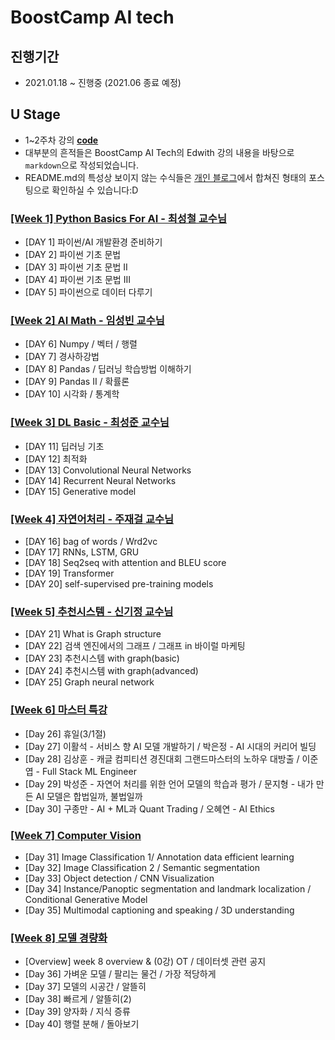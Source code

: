 # BoostCamp AI tech

## 진행기간

- 2021.01.18 ~ 진행중 (2021.06 종료 예정)

## U Stage

- 1~2주차 강의 **[code](https://github.com/ydy8989/lecture-note-python-basics-for-ai)**
- 대부분의 흔적들은 BoostCamp AI Tech의 Edwith 강의 내용을 바탕으로 `markdown`으로 작성되었습니다. 
- README.md의 특성상 보이지 않는 수식들은 [개인 블로그](https://ydy8989.github.io/)에서 합쳐진 형태의 포스팅으로 확인하실 수 있습니다:D

### [[Week 1] Python Basics For AI - 최성철 교수님](https://github.com/ydy8989/boostcamp/tree/main/Week_1)

- [DAY 1] 파이썬/AI 개발환경 준비하기
- [DAY 2] 파이썬 기초 문법
- [DAY 3] 파이썬 기초 문법 II
- [DAY 4] 파이썬 기초 문법 III
- [DAY 5] 파이썬으로 데이터 다루기

### [[Week 2] AI Math - 임성빈 교수님](https://github.com/ydy8989/boostcamp/tree/main/Week_2)

- [DAY 6] Numpy / 벡터 / 행렬
- [DAY 7] 경사하강법
- [DAY 8] Pandas / 딥러닝 학습방법 이해하기
- [DAY 9] Pandas II / 확률론
- [DAY 10] 시각화 / 통계학

### [[Week 3] DL Basic - 최성준 교수님](https://github.com/ydy8989/boostcamp/tree/main/Week_3)

- [DAY 11] 딥러닝 기초
- [DAY 12] 최적화
- [DAY 13] Convolutional Neural Networks
- [DAY 14] Recurrent Neural Networks
- [DAY 15] Generative model

### [[Week 4] 자연어처리 - 주재걸 교수님](https://github.com/ydy8989/boostcamp/tree/main/Week_4)

- [DAY 16] bag of words / Wrd2vc
- [DAY 17] RNNs, LSTM, GRU
- [DAY 18] Seq2seq with attention and BLEU score
- [DAY 19] Transformer
- [DAY 20] self-supervised pre-training models

### [[Week 5] 추천시스템 - 신기정 교수님](https://github.com/ydy8989/boostcamp/tree/main/Week_5)

- [DAY 21] What is Graph structure
- [DAY 22] 검색 엔진에서의 그래프 / 그래프 in 바이럴 마케팅 
- [DAY 23] 추천시스템 with graph(basic)
- [DAY 24] 추천시스템 with graph(advanced)
- [DAY 25] Graph neural network

### [[Week 6] 마스터 특강](https://github.com/ydy8989/boostcamp/tree/main/Week_6)

- [Day 26] 휴일(3/1절)
- [Day 27] 이활석 - 서비스 향 AI 모델 개발하기 / 박은정 - AI 시대의 커리어 빌딩
- [Day 28] 김상훈 - 캐글 컴피티션 경진대회 그랜드마스터의 노하우 대방출 / 이준엽 - Full Stack ML Engineer
- [Day 29] 박성준 - 자연어 처리를 위한 언어 모델의 학습과 평가 / 문지형 - 내가 만든 AI 모델은 합법일까, 불법일까
- [Day 30] 구종만 - AI + ML과 Quant Trading / 오혜연 - AI Ethics

### [[Week 7] Computer Vision](https://github.com/ydy8989/boostcamp/tree/main/Week_7)

- [Day 31] Image Classification 1/ Annotation data efficient learning
- [Day 32] Image Classification 2 / Semantic segmentation
- [Day 33] Object detection / CNN Visualization
- [Day 34] Instance/Panoptic segmentation and landmark localization / Conditional Generative Model
- [Day 35] Multimodal captioning and speaking / 3D understanding

 

### [[Week 8] 모델 경량화](https://github.com/ydy8989/boostcamp/tree/main/Week_8)

- [Overview] week 8 overview & (0강) OT / 데이터셋 관련 공지
- [Day 36] 가벼운 모델 / 팔리는 물건 / 가장 적당하게
- [Day 37] 모델의 시공간 / 알뜰히
- [Day 38] 빠르게 / 알뜰히(2)
- [Day 39] 양자화 / 지식 증류
- [Day 40] 행렬 분해 / 돌아보기